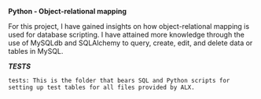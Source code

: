 ****Python - Object-relational mapping****

For this project, I have gained insights on how object-relational mapping is used for database scripting. I have attained more knowledge through the use of MySQLdb and SQLAlchemy to query, create, edit, and delete data or tables in MySQL.

***TESTS***
    
    tests: This is the folder that bears SQL and Python scripts for setting up test tables for all files provided by ALX.
